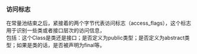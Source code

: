 ### 访问标志  

在常量池结束之后，紧接着的两个字节代表访问标志（access_flags），这个标志用于识别一些类或者接口层次的访问信息，  
包括：这个Class是类还是接口；是否定义为public类型；是否定义为abstract类型；如果是类的话，是否被声明为final等。  
 
 
